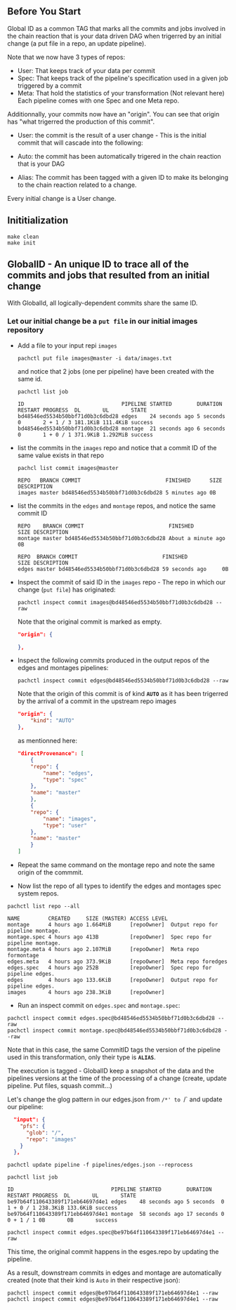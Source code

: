 
## Before You Start

Global ID as a common TAG that marks all the commits and jobs involved in the chain reaction that is your data driven DAG when trigerred by an initial change (a put file in a repo, an update pipeline). 

Note that we now have 3 types of repos:
 - User: That keeps track of your data per commit
 - Spec: That keeps track of the pipeline's specification used in a given job triggered by a commit
 - Meta: That hold the statistics of your transformation (Not relevant here)
 Each pipeline comes with one Spec and one Meta repo.

Additionnally, your commits now have an "origin". You can see that origin has "what trigerred the production of this commit".
 - User: the commit is the result of a user change - This is the initial commit that will cascade into the following:

 - Auto: the commit has been automatically trigered in the chain reaction that is your DAG
 - Alias: The commit has been tagged with a given ID to make its belonging to the chain reaction related to a change.

 Every initial change is a User change.

## Inititialization
```shell
make clean
make init
```
## GlobalID - An unique ID to trace all of the commits and jobs that resulted from an initial change
With GlobalId, all logically-dependent commits share the same ID. 
### Let our initial change be a `put file` in our initial images repository
- Add a file to your input repi `images`
    ```shell
    pachctl put file images@master -i data/images.txt
    ```	
    and notice that 2 jobs (one per pipeline) have been created with the same id.
    ```shell
    pachctl list job
    ```
    ```shell
    ID                               PIPELINE STARTED        DURATION           RESTART PROGRESS  DL       UL       STATE
    bd48546ed5534b50bbf71d0b3c6dbd28 edges    24 seconds ago 5 seconds          0       2 + 1 / 3 181.1KiB 111.4KiB success
    bd48546ed5534b50bbf71d0b3c6dbd28 montage  21 seconds ago 6 seconds          0       1 + 0 / 1 371.9KiB 1.292MiB success
    ```

- list the commits in the `images` repo and notice that a commit ID of the same value exists in that repo
    ```shell
    pachcl list commit images@master
    ```
    ```
    REPO   BRANCH COMMIT                           FINISHED      SIZE DESCRIPTION
    images master bd48546ed5534b50bbf71d0b3c6dbd28 5 minutes ago 0B   
    ```
- list the commits in the `edges` and `montage` repos, and notice the same commit ID
    ```shell
    REPO    BRANCH COMMIT                           FINISHED           SIZE DESCRIPTION
    montage master bd48546ed5534b50bbf71d0b3c6dbd28 About a minute ago 0B
    ```
    ```shell
    REPO  BRANCH COMMIT                           FINISHED           SIZE DESCRIPTION
    edges master bd48546ed5534b50bbf71d0b3c6dbd28 59 seconds ago     0B
    ```
- Inspect the commit of said ID in the `images` repo - The repo in which our change (`put file`) has originated:
    ```shell
    pachctl inspect commit images@bd48546ed5534b50bbf71d0b3c6dbd28 --raw
    ```
    Note that the original commit is marked as empty.
    ```json
    "origin": {

    },
    ```
- Inspect the following commits produced in the output repos of the edges and montages pipelines:
    ```shell
    pachctl inspect commit edges@bd48546ed5534b50bbf71d0b3c6dbd28 --raw
    ```

    Note that the origin of this commit is of kind **`AUTO`** as it has been trigerred by the arrival of a commit in the upstream repo images
    ```json
    "origin": {
        "kind": "AUTO"
    },
    ```
    as mentionned here:
    ```json
    "directProvenance": [
        {
        "repo": {
            "name": "edges",
            "type": "spec"
        },
        "name": "master"
        },
        {
        "repo": {
            "name": "images",
            "type": "user"
        },
        "name": "master"
        }
    ]
    ```
- Repeat the same command on the montage repo and note the same origin of the commmit.

- Now list the repo of all types to identify the edges and montages spec system repos.
```shell
pachctl list repo --all
```
```shell
NAME         CREATED     SIZE (MASTER) ACCESS LEVEL
montage      4 hours ago 1.664MiB      [repoOwner]  Output repo for pipeline montage.
montage.spec 4 hours ago 413B          [repoOwner]  Spec repo for pipeline montage.
montage.meta 4 hours ago 2.107MiB      [repoOwner]  Meta repo formontage
edges.meta   4 hours ago 373.9KiB      [repoOwner]  Meta repo foredges
edges.spec   4 hours ago 252B          [repoOwner]  Spec repo for pipeline edges.
edges        4 hours ago 133.6KiB      [repoOwner]  Output repo for pipeline edges.
images       4 hours ago 238.3KiB      [repoOwner]
```
- Run an inspect commit on `edges.spec` and `montage.spec`:
```shell
pachctl inspect commit edges.spec@bd48546ed5534b50bbf71d0b3c6dbd28 --raw
pachctl inspect commit montage.spec@bd48546ed5534b50bbf71d0b3c6dbd28 --raw
```
Note that in this case, the same CommitID tags the version of the pipeline used in this transformation, only their type is **`ALIAS`**. 




The execution is tagged - GlobalID keep a snapshot of the data and the pipelines versions at the time of the processing of a change (create, update pipeline. Put files, squash commit...)






Let's change the glog pattern in our edges.json from `/*' to `/` and update our pipeline:
```json
  "input": {
    "pfs": {
      "glob": "/",
      "repo": "images"
    }
  },
```
```shell
pachctl update pipeline -f pipelines/edges.json --reprocess
```

```shell
pachctl list job
```
```
ID                               PIPELINE STARTED        DURATION   RESTART PROGRESS  DL       UL       STATE
be97b64f110643389f171eb64697d4e1 edges    48 seconds ago 5 seconds  0       1 + 0 / 1 238.3KiB 133.6KiB success
be97b64f110643389f171eb64697d4e1 montage  58 seconds ago 17 seconds 0       0 + 1 / 1 0B       0B       success
```
```shell
pachctl inspect commit edges.spec@be97b64f110643389f171eb64697d4e1 --raw
```
This time, the original commit happens in the esges.repo by updating the pipeline.

As a result, downstream commits in edges and montage are automatically created (note that their kind is `Auto` in their respective json):
```shell
pachctl inspect commit edges@be97b64f110643389f171eb64697d4e1 --raw
pachctl inspect commit edges@be97b64f110643389f171eb64697d4e1 --raw
```